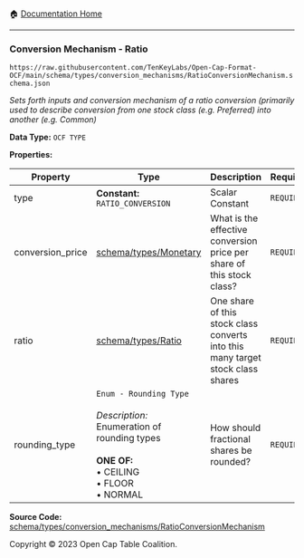:house: [Documentation Home](../../../../README.md)

---

### Conversion Mechanism - Ratio

`https://raw.githubusercontent.com/TenKeyLabs/Open-Cap-Format-OCF/main/schema/types/conversion_mechanisms/RatioConversionMechanism.schema.json`

_Sets forth inputs and conversion mechanism of a ratio conversion (primarily used to describe conversion from one stock class (e.g. Preferred) into another (e.g. Common)_

**Data Type:** `OCF TYPE`

**Properties:**

| Property         | Type                                                                                                                                                       | Description                                                                     | Required   |
| ---------------- | ---------------------------------------------------------------------------------------------------------------------------------------------------------- | ------------------------------------------------------------------------------- | ---------- |
| type             | **Constant:** `RATIO_CONVERSION`                                                                                                                           | Scalar Constant                                                                 | `REQUIRED` |
| conversion_price | [schema/types/Monetary](../Monetary.md)                                                                                                                    | What is the effective conversion price per share of this stock class?           | `REQUIRED` |
| ratio            | [schema/types/Ratio](../Ratio.md)                                                                                                                          | One share of this stock class converts into this many target stock class shares | `REQUIRED` |
| rounding_type    | `Enum - Rounding Type`</br></br>_Description:_ Enumeration of rounding types</br></br>**ONE OF:** </br>&bull; CEILING </br>&bull; FLOOR </br>&bull; NORMAL | How should fractional shares be rounded?                                        | `REQUIRED` |

**Source Code:** [schema/types/conversion_mechanisms/RatioConversionMechanism](../../../../../schema/types/conversion_mechanisms/RatioConversionMechanism.schema.json)

Copyright © 2023 Open Cap Table Coalition.
